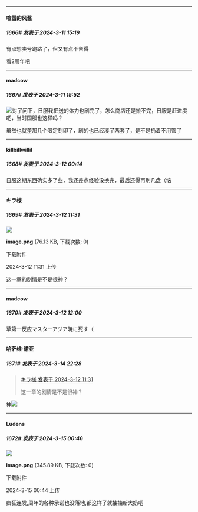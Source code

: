 ﻿
*****

####  喧嚣的风酱  
##### 1666#       发表于 2024-3-11 15:19

有点想卖号跑路了，但又有点不舍得

看2周年吧


*****

####  madcow  
##### 1667#       发表于 2024-3-11 15:52

<img src="https://static.saraba1st.com/image/smiley/face2017/037.png" referrerpolicy="no-referrer">对了问下，日服我把送的体力也刷完了，怎么商店还是搬不完，日服是赶进度吧，当时国服也这样吗？

虽然也就差那几个限定刻印了，刷的也已经凑了两套了，是不是扔着不用管了


*****

####  killbillwillil  
##### 1668#       发表于 2024-3-12 00:14

日服这期东西确实多了些，我还差点经验没换完，最后还得再刷几盘（恼

*****

####  キラ様  
##### 1669#       发表于 2024-3-12 11:31

<img src="https://img.saraba1st.com/forum/202403/12/113114blbwlyckjj7t5j74.png" referrerpolicy="no-referrer">

<strong>image.png</strong> (76.13 KB, 下载次数: 0)

下载附件

2024-3-12 11:31 上传

这一章的剧情是不是很神？

*****

####  madcow  
##### 1670#       发表于 2024-3-12 12:00

草第一反应マスターアジア暁に死す（


*****

####  哈萨维·诺亚  
##### 1671#       发表于 2024-3-14 22:28

<blockquote><a href="httphttps://bbs.saraba1st.com/2b/forum.php?mod=redirect&amp;goto=findpost&amp;pid=64227452&amp;ptid=2064120" target="_blank">キラ様 发表于 2024-3-12 11:31</a>

这一章的剧情是不是很神？</blockquote>
神<img src="https://static.saraba1st.com/image/smiley/face2017/075.png" referrerpolicy="no-referrer">


*****

####  Ludens  
##### 1672#       发表于 2024-3-15 00:46

<img src="https://img.saraba1st.com/forum/202403/15/004453vgzaxfflb0hdq3wa.png" referrerpolicy="no-referrer">

<strong>image.png</strong> (345.89 KB, 下载次数: 0)

下载附件

2024-3-15 00:44 上传

疯狂连发,周年的各种承诺也没落地,都这样了就抽抽新大奶吧

